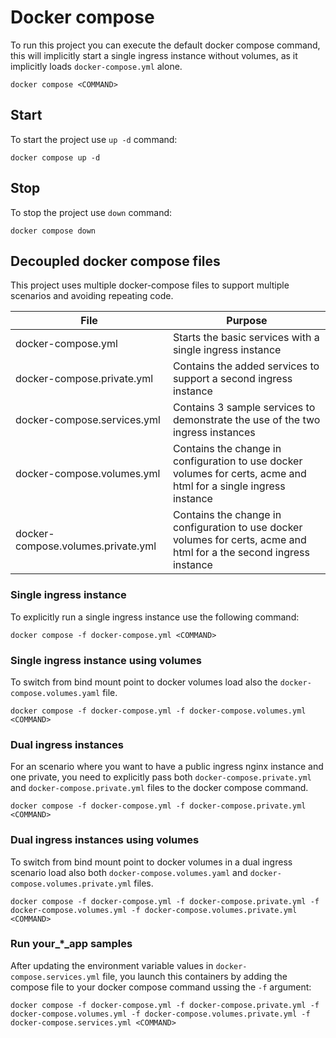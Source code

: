 # Docker compose

To run this project you can execute the default docker compose command, this will implicitly start a single ingress instance without volumes, as it implicitly loads `docker-compose.yml` alone.

```shell
docker compose <COMMAND>
```

## Start

To start the project use `up -d` command:

```shell
docker compose up -d
```

## Stop

To stop the project use `down` command:

```shell
docker compose down
```

## Decoupled docker compose files

This project uses multiple docker-compose files to support multiple scenarios and avoiding repeating code.

File | Purpose
--- | ---
docker-compose.yml | Starts the basic services with a single ingress instance
docker-compose.private.yml | Contains the added services to support a second ingress instance
docker-compose.services.yml | Contains 3 sample services to demonstrate the use of the two ingress instances
docker-compose.volumes.yml | Contains the change in configuration to use docker volumes for certs, acme and html for a single ingress instance
docker-compose.volumes.private.yml | Contains the change in configuration to use docker volumes for certs, acme and html for a the second ingress instance

### Single ingress instance

To explicitly run a single ingress instance use the following command:

```shell
docker compose -f docker-compose.yml <COMMAND>
```

### Single ingress instance using volumes

To switch from bind mount point to docker volumes load also the `docker-compose.volumes.yaml` file.

```shell
docker compose -f docker-compose.yml -f docker-compose.volumes.yml <COMMAND>
```

### Dual ingress instances

For an scenario where you want to have a public ingress nginx instance and one private, you need to explicitly pass both `docker-compose.private.yml` and `docker-compose.private.yml` files to the docker compose command.

```shell
docker compose -f docker-compose.yml -f docker-compose.private.yml <COMMAND>
```

### Dual ingress instances using volumes

To switch from bind mount point to docker volumes in a dual ingress scenario load also both `docker-compose.volumes.yaml` and `docker-compose.volumes.private.yml` files.


```shell
docker compose -f docker-compose.yml -f docker-compose.private.yml -f docker-compose.volumes.yml -f docker-compose.volumes.private.yml <COMMAND>
```

### Run your_*_app samples

After updating the environment variable values in `docker-compose.services.yml` file, you launch this containers by adding the compose file to your docker compose command ussing the `-f` argument:

```shell
docker compose -f docker-compose.yml -f docker-compose.private.yml -f docker-compose.volumes.yml -f docker-compose.volumes.private.yml -f docker-compose.services.yml <COMMAND>
```
